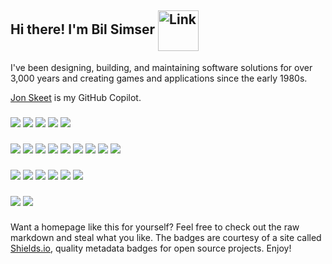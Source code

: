 ## Hi there! I'm Bil Simser <img align="center" alt="Link" height="65" width="65" src="https://data.whicdn.com/images/201689612/original.gif">

I've been designing, building, and maintaining software solutions for over 3,000 years and creating games and applications since the early 1980s.

<a href="https://github.com/jskeet">Jon Skeet</a> is my GitHub Copilot.

###

<div>
   <a href="https://twitter.com/bsimser"><img src="https://img.shields.io/twitter/follow/bsimser?style=for-the-badge&logo=twitter&logoColor=white" target="_blank"></a>
   <a href="https://www.twitch.tv/occularmalice"><img src="https://img.shields.io/twitch/status/occularmalice?style=for-the-badge&logo=twitch&logoColor=white" target="_blank"></a>
   <a href="https://www.linkedin.com/in/bsimser" target="_blank"><img src="https://img.shields.io/badge/-LinkedIn-%230077B5?style=for-the-badge&logo=linkedin&logoColor=white" target="_blank"></a>
   <a href="https://www.youtube.com/bsimser" target="_blank"><img src="https://img.shields.io/badge/-Youtube-%23333?style=for-the-badge&logo=youtube&logoColor=white" target="_blank"></a>
   <a href="https://www.facebook.com/bsimser" target="_blank"><img src="https://img.shields.io/badge/facebook-blue.svg?style=for-the-badge&logo=facebook&logoColor=white" target="_blank"></a>
</div>

###

<div>
   <img src="https://img.shields.io/badge/c%23-blue.svg?&style=for-the-badge&logo=c-sharp&logoColor=white">
   <img src="https://img.shields.io/badge/c++-%23239120.svg?&style=for-the-badge&logo=cplusplus&logoColor=white">
   <img src="https://img.shields.io/badge/python-%2314354C.svg?&style=for-the-badge&logo=python&logoColor=white">
   <img src="https://img.shields.io/badge/php-%238892BF.svg?&style=for-the-badge&logo=php&logoColor=white">
   <img src="https://img.shields.io/badge/ruby-%23CC342D.svg?&style=for-the-badge&logo=ruby&logoColor=white">
   <img src="https://img.shields.io/badge/node.js-%2343853D.svg?&style=for-the-badge&logo=node.js&logoColor=white">
   <img src="https://img.shields.io/badge/typescript-%23235a97.svg?&style=for-the-badge&logo=typescript&logoColor=white">
   <img src="https://img.shields.io/badge/css-purple.svg?&style=for-the-badge&logo=css3&logoColor=white">
   <img src="https://img.shields.io/badge/powershell-blue.svg?&style=for-the-badge&logo=powershell&logoColor=white">
</div>

### 

<div>
   <img src="https://img.shields.io/badge/unity-grey.svg?&style=for-the-badge&logo=unity&logoColor=white">
   <img src="https://img.shields.io/badge/unreal-blue.svg?&style=for-the-badge&logo=unrealengine&logoColor=white">
   <img src="https://img.shields.io/badge/visual%20studio-%238661c5.svg?&style=for-the-badge&logo=visualstudio">
   <img src="https://img.shields.io/badge/raspberry%20pi-red.svg?&style=for-the-badge&logo=raspberrypi">   
   <img src="https://img.shields.io/badge/azure-blue.svg?&style=for-the-badge&logo=microsoftazure&logoColor=white">
   <img src="https://img.shields.io/badge/jetbrains%20rider-blue.svg?&style=for-the-badge&logo=jetbrains">
</div>

###

![](https://github-readme-stats.vercel.app/api?username=bsimser&show_icons=true&count_private=true&include_all_commits=true)
![](https://github-readme-stats.vercel.app/api/top-langs/?username=bsimser&layout=compact)

###

Want a homepage like this for yourself? Feel free to check out the raw markdown and steal what you like. The badges are courtesy of a site called [Shields.io](https://shields.io/), quality metadata badges for open source projects. Enjoy!
